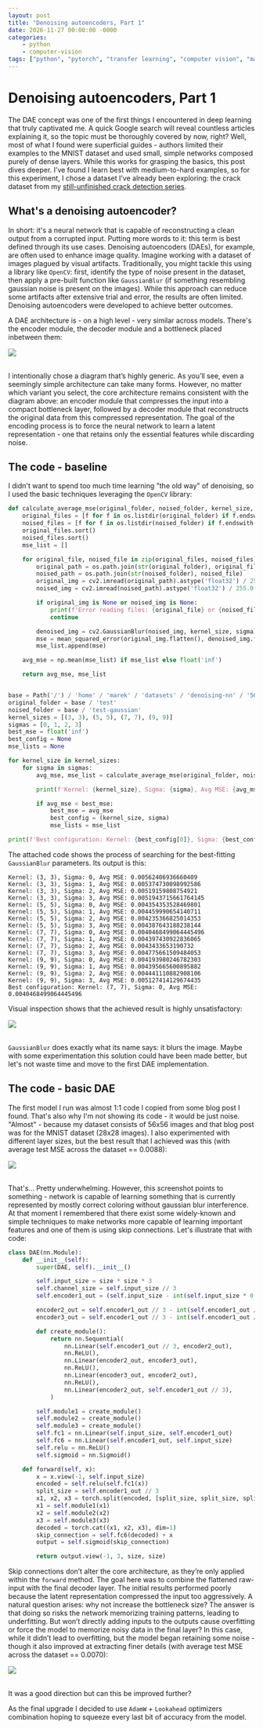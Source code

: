 ```yaml
---
layout: post
title: "Denoising autoencoders, Part 1"
date: 2026-11-27 00:00:00 -0000
categories:
    - python
    - computer-vision
tags: ["python", "pytorch", "transfer learning", "computer vision", "math"]
---
```


# Denoising autoencoders, Part 1

The DAE concept was one of the first things I encountered in deep learning that truly captivated me. A quick Google search will reveal countless articles explaining it, so the topic must be thoroughly covered by now, right? Well, most of what I found were superficial guides - authors limited their examples to the MNIST dataset and used small, simple networks composed purely of dense layers. While this works for grasping the basics, this post dives deeper. I’ve found I learn best with medium-to-hard examples, so for this experiment, I chose a dataset I’ve already been exploring: the crack dataset from my [still-unfinished crack detection series](https://mmalek06.github.io/python/computer-vision/2024/11/23/multiple-bounding-box-detection-part3.html).

## What's a denoising autoencoder?

In short: it's a neural network that is capable of reconstructing a clean output from a corrupted input. Putting more words to it: this term is best defined through its use cases. Denoising autoencoders (DAEs), for example, are often used to enhance image quality. Imagine working with a dataset of images plagued by visual artifacts. Traditionally, you might tackle this using a library like `OpenCV`: first, identify the type of noise present in the dataset, then apply a pre-built function like `GaussianBlur` (if something resembling gaussian noise is present on the images). While this approach can reduce some artifacts after extensive trial and error, the results are often limited. Denoising autoencoders were developed to achieve better outcomes.

A DAE architecture is - on a high level - very similar across models. There's the encoder module, the decoder module and a bottleneck placed inbetween them:

<img style="display: block; margin: 0 auto; margin-top: 15px;" src="https://mmalek06.github.io/images/denoising-autoencoder.png" /><br />

I intentionally chose a diagram that’s highly generic. As you’ll see, even a seemingly simple architecture can take many forms. However, no matter which variant you select, the core architecture remains consistent with the diagram above: an encoder module that compresses the input into a compact bottleneck layer, followed by a decoder module that reconstructs the original data from this compressed representation. The goal of the encoding process is to force the neural network to learn a latent representation - one that retains only the essential features while discarding noise.

## The code - baseline

I didn't want to spend too much time learning "the old way" of denoising, so I used the basic techniques leveraging the `OpenCV` library:

```python
def calculate_average_mse(original_folder, noised_folder, kernel_size, sigma):
    original_files = [f for f in os.listdir(original_folder) if f.endswith('_raw.jpg')]
    noised_files = [f for f in os.listdir(noised_folder) if f.endswith('_noised.jpg')]
    original_files.sort()
    noised_files.sort()
    mse_list = []

    for original_file, noised_file in zip(original_files, noised_files):
        original_path = os.path.join(str(original_folder), original_file)
        noised_path = os.path.join(str(noised_folder), noised_file)
        original_img = cv2.imread(original_path).astype('float32') / 255.0
        noised_img = cv2.imread(noised_path).astype('float32') / 255.0

        if original_img is None or noised_img is None:
            print(f'Error reading files: {original_file} or {noised_file}')
            continue

        denoised_img = cv2.GaussianBlur(noised_img, kernel_size, sigma)
        mse = mean_squared_error(original_img.flatten(), denoised_img.flatten())
        mse_list.append(mse)

    avg_mse = np.mean(mse_list) if mse_list else float('inf')

    return avg_mse, mse_list


base = Path('/') / 'home' / 'marek' / 'datasets' / 'denoising-nn' / '56x56_tiled'
original_folder = base / 'test'
noised_folder = base / 'test-gaussian'
kernel_sizes = [(3, 3), (5, 5), (7, 7), (9, 9)]
sigmas = [0, 1, 2, 3]
best_mse = float('inf')
best_config = None
mse_lists = None

for kernel_size in kernel_sizes:
    for sigma in sigmas:
        avg_mse, mse_list = calculate_average_mse(original_folder, noised_folder, kernel_size, sigma)

        print(f'Kernel: {kernel_size}, Sigma: {sigma}, Avg MSE: {avg_mse}')

        if avg_mse < best_mse:
            best_mse = avg_mse
            best_config = (kernel_size, sigma)
            mse_lists = mse_list

print(f'Best configuration: Kernel: {best_config[0]}, Sigma: {best_config[1]}, Avg MSE: {best_mse}')
```

The attached code shows the process of searching for the best-fitting `GaussianBlur` parameters. Its output is this:

```text
Kernel: (3, 3), Sigma: 0, Avg MSE: 0.00562406936660409
Kernel: (3, 3), Sigma: 1, Avg MSE: 0.005374730098992586
Kernel: (3, 3), Sigma: 2, Avg MSE: 0.00519159808754921
Kernel: (3, 3), Sigma: 3, Avg MSE: 0.0051943715661764145
Kernel: (5, 5), Sigma: 0, Avg MSE: 0.004354353528469801
Kernel: (5, 5), Sigma: 1, Avg MSE: 0.004459990654140711
Kernel: (5, 5), Sigma: 2, Avg MSE: 0.004235366825014353
Kernel: (5, 5), Sigma: 3, Avg MSE: 0.004387643188238144
Kernel: (7, 7), Sigma: 0, Avg MSE: 0.0040468499064445496
Kernel: (7, 7), Sigma: 1, Avg MSE: 0.004397430922836065
Kernel: (7, 7), Sigma: 2, Avg MSE: 0.0043433653190732
Kernel: (7, 7), Sigma: 3, Avg MSE: 0.004775661509484053
Kernel: (9, 9), Sigma: 0, Avg MSE: 0.004193980246782303
Kernel: (9, 9), Sigma: 1, Avg MSE: 0.004395665600895882
Kernel: (9, 9), Sigma: 2, Avg MSE: 0.004441110882908106
Kernel: (9, 9), Sigma: 3, Avg MSE: 0.005127414129674435
Best configuration: Kernel: (7, 7), Sigma: 0, Avg MSE: 0.0040468499064445496
```

Visual inspection shows that the achieved result is highly unsatisfactory:

<img style="display: block; margin: 0 auto; margin-top: 15px;" src="https://mmalek06.github.io/images/baseline-dae.png" /><br />

`GaussianBlur` does exactly what its name says: it blurs the image. Maybe with some experimentation this solution could have been made better, but let's not waste time and move to the first DAE implementation.

## The code - basic DAE

The first model I run was almost 1:1 code I copied from some blog post I found. That's also why I'm not showing its code - it would be just noise. "Almost" - because my dataset consists of 56x56 images and that blog post was for the MNIST dataset (28x28 images). I also experimented with different layer sizes, but the best result that I achieved was this (with average test MSE across the dataset == 0.0088):

<img style="display: block; margin: 0 auto; margin-top: 15px;" src="https://mmalek06.github.io/images/basic-dae.png" /><br />

That's... Pretty underwhelming. However, this screenshot points to something - network is capable of learning something that is currently represented by mostly correct coloring without gaussian blur interference. At that moment I remembered that there exist some widely-known and simple techniques to make networks more capable of learning important features and one of them is using skip connections. Let's illustrate that with code:

```python
class DAE(nn.Module):
    def __init__(self):
        super(DAE, self).__init__()

        self.input_size = size * size * 3
        self.channel_size = self.input_size // 3
        self.encoder1_out = (self.input_size - int(self.input_size * 0.1)) // 3 * 3

        encoder2_out = self.encoder1_out // 3 - int(self.encoder1_out // 3 * 0.2)
        encoder3_out = self.encoder1_out // 3 - int(self.encoder1_out // 3 * 0.4)

        def create_module():
            return nn.Sequential(
                nn.Linear(self.encoder1_out // 3, encoder2_out),
                nn.ReLU(),
                nn.Linear(encoder2_out, encoder3_out),
                nn.ReLU(),
                nn.Linear(encoder3_out, encoder2_out),
                nn.ReLU(),
                nn.Linear(encoder2_out, self.encoder1_out // 3),
            )

        self.module1 = create_module()
        self.module2 = create_module()
        self.module3 = create_module()
        self.fc1 = nn.Linear(self.input_size, self.encoder1_out)
        self.fc6 = nn.Linear(self.encoder1_out, self.input_size)
        self.relu = nn.ReLU()
        self.sigmoid = nn.Sigmoid()

    def forward(self, x):
        x = x.view(-1, self.input_size)
        encoded = self.relu(self.fc1(x))
        split_size = self.encoder1_out // 3
        x1, x2, x3 = torch.split(encoded, [split_size, split_size, split_size], dim=1)
        x1 = self.module1(x1)
        x2 = self.module2(x2)
        x3 = self.module3(x3)
        decoded = torch.cat((x1, x2, x3), dim=1)
        skip_connection = self.fc6(decoded) + x
        output = self.sigmoid(skip_connection)

        return output.view(-1, 3, size, size)
```

Skip connections don’t alter the core architecture, as they’re only applied within the `forward` method. The goal here was to combine the flattened raw-input with the final decoder layer. The initial results performed poorly because the latent representation compressed the input too aggressively. A natural question arises: why not increase the bottleneck size? The answer is that doing so risks the network memorizing training patterns, leading to underfitting. But won’t directly adding inputs to the outputs cause overfitting or force the model to memorize noisy data in the final layer? In this case, while it didn’t lead to overfitting, but the model began retaining some noise - though it also improved at extracting finer details (with average test MSE across the dataset == 0.0070):

<img style="display: block; margin: 0 auto; margin-top: 15px;" src="https://mmalek06.github.io/images/basic-dae2.png" /><br />

It was a good direction but can this be improved further?

As the final upgrade I decided to use `AdamW` + `Lookahead` optimizers combination hoping to squeeze every last bit of accuracy from the model. 
